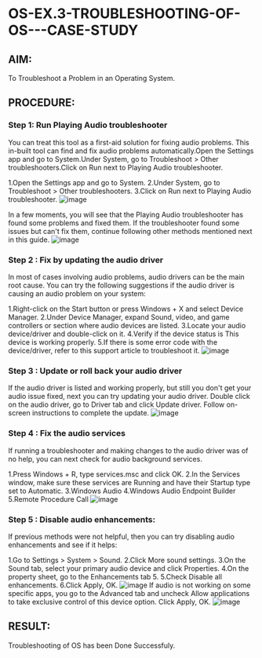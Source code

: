 # OS-EX.3-TROUBLESHOOTING-OF-OS---CASE-STUDY

## AIM:
To Troubleshoot a Problem in an Operating System.

## PROCEDURE:
### Step 1: Run Playing Audio troubleshooter
You can treat this tool as a first-aid solution for fixing audio problems. This in-built tool can find and fix audio problems automatically.Open the Settings app and go to System.Under System, go to Troubleshoot > Other troubleshooters.Click on Run next to Playing Audio troubleshooter.

1.Open the Settings app and go to System.
2.Under System, go to Troubleshoot > Other troubleshooters. 
3.Click on Run next to Playing Audio troubleshooter.
![image](https://github.com/Bmohamedathil/OS-EX.3-TROUBLESHOOTING-OF-OS---CASE-STUDY/assets/119560261/58e64b20-45a4-4160-bf9d-95fbf358018b)

In a few moments, you will see that the Playing Audio troubleshooter has found some problems and fixed them. If the troubleshooter found some issues but can't fix them, continue following other methods mentioned next in this guide.
![image](https://github.com/Bmohamedathil/OS-EX.3-TROUBLESHOOTING-OF-OS---CASE-STUDY/assets/119560261/9b1fb2ec-1651-4a6f-a5d6-e69f114b0b55)

### Step 2 : Fix by updating the audio driver

In most of cases involving audio problems, audio drivers can be the main root cause. You can try the following suggestions if the audio driver is causing an audio problem on your system:

1.Right-click on the Start button or press Windows + X and select Device Manager.
2.Under Device Manager, expand Sound, video, and game controllers or section where audio devices are listed. 
3.Locate your audio device/driver and double-click on it. 
4.Verify if the device status is This device is working properly. 
5.If there is some error code with the device/driver, refer to this support article to troubleshoot it.
![image](https://github.com/Bmohamedathil/OS-EX.3-TROUBLESHOOTING-OF-OS---CASE-STUDY/assets/119560261/4ca1d741-c213-4018-acaa-441dcad6b461)

### Step 3 : Update or roll back your audio driver
If the audio driver is listed and working properly, but still you don't get your audio issue fixed, next you can try updating your audio driver. Double click on the audio driver, go to Driver tab and click Update driver. Follow on-screen instructions to complete the update.
![image](https://github.com/Bmohamedathil/OS-EX.3-TROUBLESHOOTING-OF-OS---CASE-STUDY/assets/119560261/56f40072-01ba-46b9-bc7d-f6af408f0ca7)

### Step 4 : Fix the audio services
If running a troubleshooter and making changes to the audio driver was of no help, you can next check for audio background services.

1.Press Windows + R, type services.msc and click OK. 
2.In the Services window, make sure these services are Running and have their Startup type set to Automatic.
3.Windows Audio
4.Windows Audio Endpoint Builder 
5.Remote Procedure Call
![image](https://github.com/Bmohamedathil/OS-EX.3-TROUBLESHOOTING-OF-OS---CASE-STUDY/assets/119560261/7929473e-c3f3-4d78-b94d-da005575fdbd)

### Step 5 : Disable audio enhancements:
If previous methods were not helpful, then you can try disabling audio enhancements and see if it helps:

1.Go to Settings > System > Sound.
2.Click More sound settings.
3.On the Sound tab, select your primary audio device and click Properties. 
4.On the property sheet, go to the Enhancements tab 5. 
5.Check Disable all enhancements.
6.Click Apply, OK.
![image](https://github.com/Bmohamedathil/OS-EX.3-TROUBLESHOOTING-OF-OS---CASE-STUDY/assets/119560261/c4edd616-2511-4ef1-b220-7bd4790347a4)
If audio is not working on some specific apps, you go to the Advanced tab and uncheck Allow applications to take exclusive control of this device option. Click Apply, OK.
![image](https://github.com/Bmohamedathil/OS-EX.3-TROUBLESHOOTING-OF-OS---CASE-STUDY/assets/119560261/2ab07344-7b21-42c5-8e25-833860912f1c)

## RESULT:
Troubleshooting of OS has been Done Successfuly.
